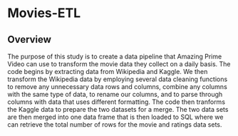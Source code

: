 # Movies-ETL

## Overview

The purpose of this study is to create a data pipeline that Amazing Prime Video can use to transform the movie data they collect on a daily basis. The code begins by extracting data from Wikipedia and Kaggle. We then transform the Wikipedia data by employing several data cleaning functions to remove any unnecessary data rows and columns, combine any columns with the same type of data, to rename our columns, and to parse through columns with data that uses different formatting. The code then tranforms the Kaggle data to prepare the two datasets for a merge. The two data sets are then merged into one data frame that is then loaded to SQL where we can retrieve the total number of rows for the movie and ratings data sets.
